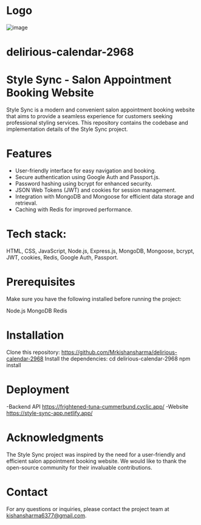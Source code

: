 # Logo
![image](https://github.com/Mrkishansharma/delirious-calendar-2968/assets/89073918/b5725c61-01f0-478a-9a93-26125ac0dcb8)


# delirious-calendar-2968

# Style Sync - Salon Appointment Booking Website
  Style Sync is a modern and convenient salon appointment booking website that aims to provide a seamless experience for customers seeking professional styling services. This repository contains the codebase and implementation details of the Style Sync project.

# Features
  - User-friendly interface for easy navigation and booking.
  - Secure authentication using Google Auth and Passport.js.
  - Password hashing using bcrypt for enhanced security.
  - JSON Web Tokens (JWT) and cookies for session management.
  - Integration with MongoDB and Mongoose for efficient data storage and retrieval.
  - Caching with Redis for improved performance.
  
# Tech stack: 
  HTML, CSS, JavaScript, Node.js, Express.js, MongoDB, Mongoose, bcrypt, JWT, cookies, Redis, Google Auth, Passport.

# Prerequisites
  Make sure you have the following installed before running the project:

  Node.js
  MongoDB
  Redis
  
# Installation
  Clone this repository:
      https://github.com/Mrkishansharma/delirious-calendar-2968
  Install the dependencies:
      cd delirious-calendar-2968
      npm install

# Deployment 
  -Backend API
    https://frightened-tuna-cummerbund.cyclic.app/
  -Website
    https://style-sync-app.netlify.app/

# Acknowledgments
  The Style Sync project was inspired by the need for a user-friendly and efficient salon appointment booking website.
  We would like to thank the open-source community for their invaluable contributions.

# Contact
  For any questions or inquiries, please contact the project team at kishansharma6377@gmail.com.

